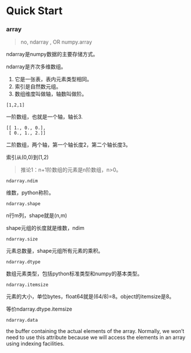 # Quick Start

### array

> no, ndarray , OR numpy.array

ndarray是numpy数据的主要存储方式。

ndarray是齐次多维数组。

1. 它是一张表，表内元素类型相同。
2. 索引是自然数元组。
3. 数组维度叫做轴，轴数叫做阶。

`[1,2,1]`

一阶数组，也就是一个轴，轴长3.

```
[[ 1., 0., 0.],
 [ 0., 1., 2.]]
```

二阶数组，两个轴，第一个轴长度2，第二个轴长度3。

索引从\(0,0\)到\(1,2\)

> 推论1：n+1阶数组的元素是n阶数组，n&gt;0。

`ndarray.ndim`

维数，python称阶。

`ndarray.shape`

n行m列，shape就是\(n,m\)

shape元组的长度就是维数，ndim

`ndarray.size`

元素总数量，shape元组所有元素的乘积。

`ndarray.dtype`

数组元素类型，包括python标准类型和numpy的基本类型。

`ndarray.itemsize`

元素的大小，单位bytes，float64就是\(64/8\)=8。object的itemsize是8。

等价ndarray.dtype.itemsize

`ndarray.data`

the buffer containing the actual elements of the array. Normally, we won’t need to use this attribute because we will access the elements in an array using indexing facilities.

